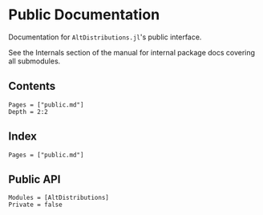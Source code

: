 # Public Documentation

Documentation for `AltDistributions.jl`'s public interface.

See the Internals section of the manual for internal package docs covering all submodules.

## Contents

```@contents
Pages = ["public.md"]
Depth = 2:2
```

## Index

```@index
Pages = ["public.md"]
```

## Public API

```@autodocs
Modules = [AltDistributions]
Private = false
```
